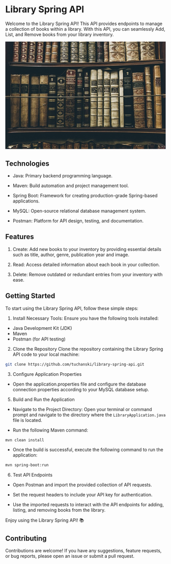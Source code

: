 ﻿# Library Spring API
Welcome to the Library Spring API! This API provides endpoints to manage a collection of books within a library. With this API, you can seamlessly Add, List, and Remove books from your library inventory.

<div align="center">
  <img src="book.jpg" alt="Library">
</div>

## Technologies

- Java: Primary backend programming language.

- Maven: Build automation and project management tool.

- Spring Boot: Framework for creating production-grade Spring-based applications.

- MySQL: Open-source relational database management system.

- Postman: Platform for API design, testing, and documentation.

## Features

1. Create: Add new books to your inventory by providing essential details such as title, author, genre, publication year and image.

2. Read: Access detailed information about each book in your collection.

3. Delete: Remove outdated or redundant entries from your inventory with ease.

## Getting Started

To start using the Library Spring API, follow these simple steps:

1. Install Necessary Tools:
Ensure you have the following tools installed:

- Java Development Kit (JDK)
- Maven
- Postman (for API testing)

2. Clone the Repository
Clone the repository containing the Library Spring API code to your local machine:

```bash
git clone https://github.com/tuchanski/library-spring-api.git
```

3. Configure Application Properties
- Open the application.properties file and configure the database connection properties according to your MySQL database setup.

5. Build and Run the Application

- Navigate to the Project Directory: Open your terminal or command prompt and navigate to the directory where the `LibraryApplication.java` file is located.

- Run the following Maven command:
```bash
mvn clean install
```

- Once the build is successful, execute the following command to run the application:
```bash
mvn spring-boot:run
```

6. Test API Endpoints
- Open Postman and import the provided collection of API requests.

- Set the request headers to include your API key for authentication.

- Use the imported requests to interact with the API endpoints for adding, listing, and removing books from the library.

Enjoy using the Library Spring API! 📚

## Contributing

Contributions are welcome! If you have any suggestions, feature requests, or bug reports, please open an issue or submit a pull request.
